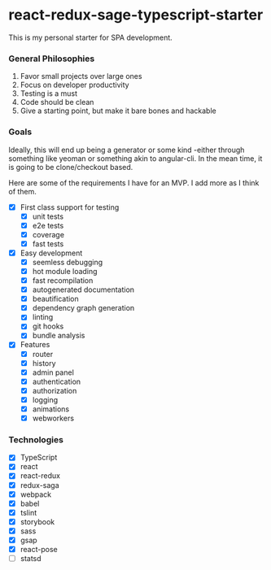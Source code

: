 # react-redux-sage-typescript-starter
This is my personal starter for SPA development.

### General Philosophies
1. Favor small projects over large ones
1. Focus on developer productivity
1. Testing is a must
1. Code should be clean
1. Give a starting point, but make it bare bones and hackable

### Goals
Ideally, this will end up being a generator or some kind -either through something like yeoman or something akin to angular-cli.
In the mean time, it is going to be clone/checkout based.

Here are some of the requirements I have for an MVP. I add more as I think of them.

- [x] First class support for testing
    - [x] unit tests
    - [x] e2e tests
    - [x] coverage
    - [x] fast tests
- [x] Easy development
    - [x] seemless debugging
    - [x] hot module loading
    - [x] fast recompilation
    - [x] autogenerated documentation
    - [x] beautification
    - [x] dependency graph generation
    - [x] linting
    - [x] git hooks
    - [x] bundle analysis
- [x] Features
    - [x] router
    - [x] history
    - [x] admin panel
    - [x] authentication
    - [x] authorization
    - [x] logging
    - [x] animations
    - [x] webworkers  
    
### Technologies
- [x] TypeScript
- [x] react
- [x] react-redux
- [x] redux-saga
- [x] webpack
- [x] babel
- [x] tslint
- [x] storybook
- [x] sass
- [x] gsap
- [x] react-pose
- [ ] statsd